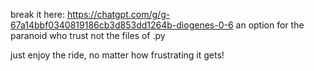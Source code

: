break it here: https://chatgpt.com/g/g-67a14bbf0340819186cb3d853dd1264b-diogenes-0-6
an option for the paranoid who trust not the files of .py

just enjoy the ride, no matter how frustrating it gets!
